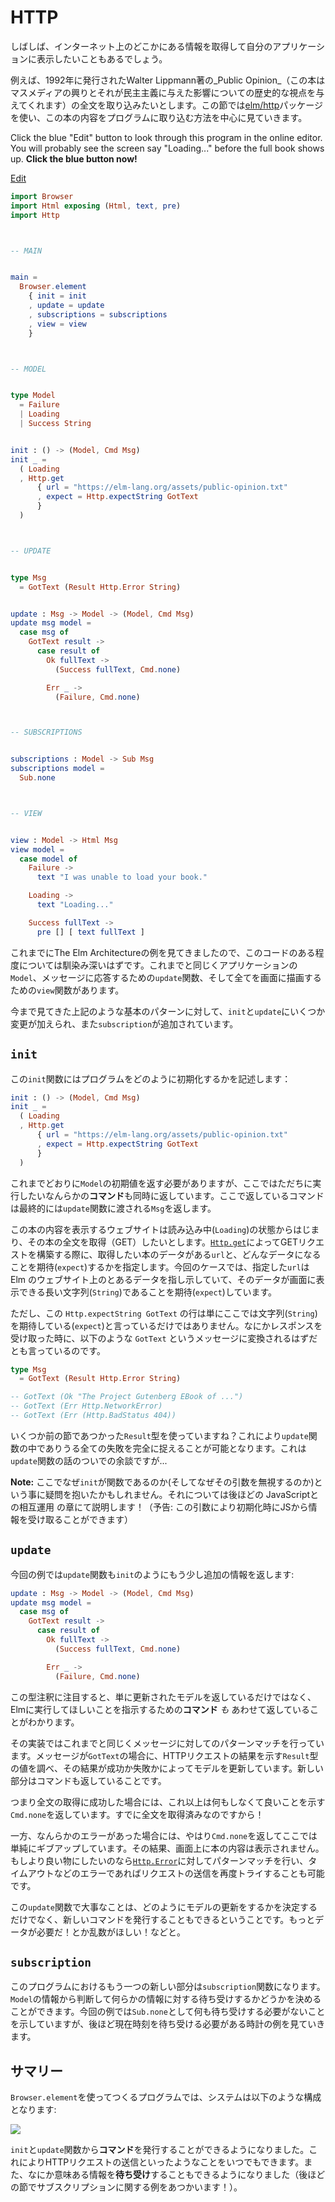 <!--
# HTTP
-->
# HTTP

<!--
It is often helpful to grab information from elsewhere on the internet.
-->
しばしば、インターネット上のどこかにある情報を取得して自分のアプリケーションに表示したいこともあるでしょう。

<!--
For example, say we want to load the full text of _Public Opinion_ by Walter Lippmann. Published in 1922, this book provides a historical perspective on the rise of mass media and its implications for democracy. For our purposes here, we will focus on how to use the [`elm/http`][http] package to get this book into our program!
-->
例えば、1992年に発行されたWalter Lippmann著の_Public Opinion_（この本はマスメディアの興りとそれが民主主義に与えた影響についての歴史的な視点を与えてくれます）の全文を取り込みたいとします。この節では[elm/http][http]パッケージを使い、この本の内容をプログラムに取り込む方法を中心に見ていきます。

<!--
Click the blue "Edit" button to look through this program in the online editor. You will probably see the screen say "Loading..." before the full book shows up. **Click the blue button now!**
-->
<!-- TODO -->
Click the blue "Edit" button to look through this program in the online editor. You will probably see the screen say "Loading..." before the full book shows up. **Click the blue button now!**

[http]: https://package.elm-lang.org/packages/elm/http/latest

<div class="edit-link"><a href="https://elm-lang.org/examples/book">Edit</a></div>

```elm
import Browser
import Html exposing (Html, text, pre)
import Http



-- MAIN


main =
  Browser.element
    { init = init
    , update = update
    , subscriptions = subscriptions
    , view = view
    }



-- MODEL


type Model
  = Failure
  | Loading
  | Success String


init : () -> (Model, Cmd Msg)
init _ =
  ( Loading
  , Http.get
      { url = "https://elm-lang.org/assets/public-opinion.txt"
      , expect = Http.expectString GotText
      }
  )



-- UPDATE


type Msg
  = GotText (Result Http.Error String)


update : Msg -> Model -> (Model, Cmd Msg)
update msg model =
  case msg of
    GotText result ->
      case result of
        Ok fullText ->
          (Success fullText, Cmd.none)

        Err _ ->
          (Failure, Cmd.none)



-- SUBSCRIPTIONS


subscriptions : Model -> Sub Msg
subscriptions model =
  Sub.none



-- VIEW


view : Model -> Html Msg
view model =
  case model of
    Failure ->
      text "I was unable to load your book."

    Loading ->
      text "Loading..."

    Success fullText ->
      pre [] [ text fullText ]
```

<!--
Some parts of this should be familiar from previous examples of The Elm Architecture. We still have a `Model` of our application. We still have an `update` that reacts to messages. We still have a `view` function that shows everything on screen.
-->
これまでにThe Elm Architectureの例を見てきましたので、このコードのある程度については馴染み深いはずです。これまでと同じくアプリケーションの`Model`、メッセージに応答するための`update`関数、そして全てを画面に描画するための`view`関数があります。

<!--
The new parts extend the core pattern we saw before with some changes in `init` and `update`, and the addition of `subscription`.
-->
今まで見てきた上記のような基本のパターンに対して、`init`と`update`にいくつか変更が加えられ、また`subscription`が追加されています。

<!--
## `init`
-->
## `init`

<!--
The `init` function describes how to initialize our program:
-->
この`init`関数にはプログラムをどのように初期化するかを記述します：

```elm
init : () -> (Model, Cmd Msg)
init _ =
  ( Loading
  , Http.get
      { url = "https://elm-lang.org/assets/public-opinion.txt"
      , expect = Http.expectString GotText
      }
  )
```

<!--
Like always, we have to produce the initial `Model`, but now we are also producing some **command** of what we want to do immediately. That command will eventually produce a `Msg` that gets fed into the `update` function.
-->
これまでどおりに`Model`の初期値を返す必要がありますが、ここではただちに実行したいなんらかの**コマンド**も同時に返しています。ここで返しているコマンドは最終的には`update`関数に渡される`Msg`を返します。

<!--
Our book website starts in the `Loading` state, and we want to GET the full text of our book. When making a GET request with [`Http.get`][get], we specify the `url` of the data we want to fetch, and we specify what we `expect` that data to be. So in our case, the `url` is pointing at some data on the Elm website, and we `expect` it to be a big `String` we can show on screen.
-->
この本の内容を表示するウェブサイトは読み込み中(`Loading`)の状態からはじまり、その本の全文を取得（GET）したいとします。[`Http.get`][get]によってGETリクエストを構築する際に、取得したい本のデータがある`url`と、どんなデータになることを期待(`expect`)するかを指定します。今回のケースでは、指定した`url`は Elm のウェブサイト上のとあるデータを指し示していて、そのデータが画面に表示できる長い文字列(`String`)であることを期待(`expect`)しています。

<!--
The `Http.expectString GotText` line is saying a bit more than that we `expect` a `String` though. It is also saying that when we get a response, it should be turned into a `GotText` message:
-->
ただし、この `Http.expectString GotText` の行は単にここでは文字列(`String`)を期待している(`expect`)と言っているだけではありません。なにかレスポンスを受け取った時に、以下のような `GotText` というメッセージに変換されるはずだとも言っているのです。

```elm
type Msg
  = GotText (Result Http.Error String)

-- GotText (Ok "The Project Gutenberg EBook of ...")
-- GotText (Err Http.NetworkError)
-- GotText (Err (Http.BadStatus 404))
```

<!--
Notice that we are using the `Result` type from a couple sections back. This allows us to fully account for the possible failures in our `update` function. Speaking of `update` functions...
-->
いくつか前の節であつかった`Result`型を使っていますね？これにより`update`関数の中でありうる全ての失敗を完全に捉えることが可能となります。これは`update`関数の話のついでの余談ですが...

[get]: https://package.elm-lang.org/packages/elm/http/latest/Http#get

<!--
> **Note:** If you are wondering why `init` is a function (and why we are ignoring the argument) we will talk about it in the upcoming chapter on JavaScript interop! (Preview: the argument lets us get information from JS on initialization.)
-->
**Note:** ここでなぜ`init`が関数であるのか(そしてなぜその引数を無視するのか)という事に疑問を抱いたかもしれません。それについては後ほどの JavaScriptとの相互運用 の章にて説明します！（予告: この引数により初期化時にJSから情報を受け取ることができます）

<!--
## `update`
-->
## `update`

<!--
Our `update` function is returning a bit more information as well:
-->
今回の例では`update`関数も`init`のようにもう少し追加の情報を返します:

```elm
update : Msg -> Model -> (Model, Cmd Msg)
update msg model =
  case msg of
    GotText result ->
      case result of
        Ok fullText ->
          (Success fullText, Cmd.none)

        Err _ ->
          (Failure, Cmd.none)
```

<!--
Looking at the type signature, we see that we are not just returning an updated model. We are _also_ producing a **command** of what we want Elm to do.
-->
この型注釈に注目すると、単に更新されたモデルを返しているだけではなく、Elmに実行してほしいことを指示するための**コマンド** _も_ あわせて返していることがわかります。

<!--
Moving on to the implementation, we pattern match on messages like normal. When a `GotText` message comes in, we inspect the `Result` of our HTTP request and update our model depending on whether it was a success or failure. The new part is that we also provide a command.
-->
その実装ではこれまでと同じくメッセージに対してのパターンマッチを行っています。メッセージが`GotText`の場合に、HTTPリクエストの結果を示す`Result`型の値を調べ、その結果が成功か失敗かによってモデルを更新しています。新しい部分はコマンドも返していることです。

<!--
So in the case that we got the full text successfully, we say `Cmd.none` to indicate that there is no more work to do. We already got the full text!
-->
つまり全文の取得に成功した場合には、これ以上は何もしなくて良いことを示す`Cmd.none`を返しています。すでに全文を取得済みなのですから！

<!--
And in the case that there was some error, we also say `Cmd.none` and just give up. The text of the book did not load. If we wanted to get fancier, we could pattern match on the [`Http.Error`][Error] and retry the request if we got a timeout or something.
-->
一方、なんらかのエラーがあった場合には、やはり`Cmd.none`を返してここでは単純にギブアップしています。その結果、画面上に本の内容は表示されません。もしより良い物にしたいのなら[`Http.Error`][Error]に対してパターンマッチを行い、タイムアウトなどのエラーであればリクエストの送信を再度トライすることも可能です。

<!--
The point here is that however we decide to update our model, we are also free to issue new commands. I need more data! I want a random number! Etc.
-->
この`update`関数で大事なことは、どのようにモデルの更新をするかを決定するだけでなく、新しいコマンドを発行することもできるということです。もっとデータが必要だ！とか乱数がほしい！などと。

[Error]: https://package.elm-lang.org/packages/elm/http/latest/Http#Error


<!--
## `subscription`
-->
## `subscription`

<!--
The other new thing in this program is the `subscription` function. It lets you look at the `Model` and decide if you want to subscribe to certain information. In our example, we say `Sub.none` to indicate that we do not need to subscribe to anything, but we will soon see an example of a clock where we want to subscribe to the current time!
-->
このプログラムにおけるもう一つの新しい部分は`subscription`関数になります。`Model`の情報から判断して何らかの情報に対する待ち受けするかどうかを決めることができます。今回の例では`Sub.none`として何も待ち受けする必要がないことを示していますが、後ほど現在時刻を待ち受ける必要がある時計の例を見ていきます。

<!--
## Summary
-->
## サマリー

<!--
When we create a program with `Browser.element`, we set up a system like this:
-->
`Browser.element`を使ってつくるプログラムでは、システムは以下のような構成となります:

![](diagrams/element.svg)

<!--
We get the ability to issue **commands** from `init` and `update`. This allows us to do things like make HTTP requests whenever we want. We also get the ability to **subscribe** to interesting information. (We will see an example of subscriptions later!)
-->
`init`と`update`関数から**コマンド**を発行することができるようになりました。これによりHTTPリクエストの送信といったようなことをいつでもできます。また、なにか意味ある情報を**待ち受け**することもできるようになりました（後ほどの節でサブスクリプションに関する例をあつかいます！）。

